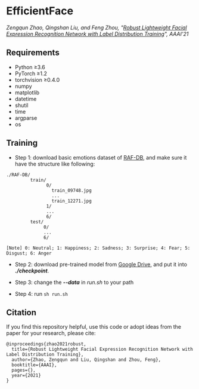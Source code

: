 # EfficientFace

*Zengqun Zhao, Qingshan Liu, and Feng Zhou, "[Robust Lightweight Facial Expression Recognition Network with Label Distribution Training](https://zengqunzhao.github.io/doc/pdfs/AAAI2021.pdf)", AAAI'21*


## Requirements
- Python $\geq$3.6
- PyTorch $\geq$1.2
- torchvision $\geq$0.4.0
- numpy
- matplotlib
- datetime
- shutil
- time
- argparse
- os

## Training

- Step 1: download basic emotions dataset of [RAF-DB](http://www.whdeng.cn/raf/model1.html), and make sure it have the structure like following:
 
```
./RAF-DB/
         train/
               0/
                 train_09748.jpg
                 ...
                 train_12271.jpg
               1/
               ...
               6/
         test/
              0/
              ...
              6/

[Note] 0: Neutral; 1: Happiness; 2: Sadness; 3: Surprise; 4: Fear; 5: Disgust; 6: Anger
```

- Step 2: download pre-trained model from
   [Google Drive](https://drive.google.com/file/d/1sRS8Vc96uWx_1BSi-y9uhc_dY7mSED6f/view?usp=sharing),
    and put it into ***./checkpoint***.
    
- Step 3: change the ***--data*** in *run.sh* to your path 

- Step 4: run ```sh run.sh ```


## Citation

If you find this repository helpful, use this code or adopt ideas from the paper for your research, please cite:

```
@inproceedings{zhao2021robust,
  title={Robust Lightweight Facial Expression Recognition Network with Label Distribution Training},
  author={Zhao, Zengqun and Liu, Qingshan and Zhou, Feng},
  booktitle={AAAI},
  pages={},
  year={2021}
}
```
